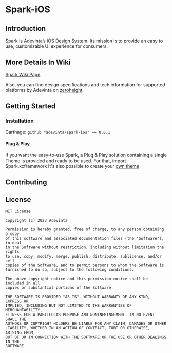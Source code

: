 # Spark-iOS
## Introduction
Spark is [Adevinta’s](https://www.adevinta.com/) iOS Design System.
Its mission is to provide an easy to use, customizable UI experience for consumers.

## More Details In Wiki
[Spark Wiki Page](https://github.com/adevinta/spark-ios/wiki)

Also, you can find design specifications and tech information for supported platforms by Adevinta on [zeroheight](https://zeroheight.com/1186e1705/p/25ae4e-spark/b/86bb5c).

## Getting Started
### Installation 
Carthage: `github "adevinta/spark-ios" == 0.6.1`

#### Plug & Play 
If you want the easy-to-use Spark, a Plug & Play solution containing a single Theme is provided and ready to be used. For that, import Spark.xcframework
It's also possible to create your [own theme](https://github.com/adevinta/spark-ios/wiki/Theming#your-own-theming)

## Contributing
## License

```
MIT License

Copyright (c) 2023 Adevinta

Permission is hereby granted, free of charge, to any person obtaining a copy
of this software and associated documentation files (the "Software"), to deal
in the Software without restriction, including without limitation the rights
to use, copy, modify, merge, publish, distribute, sublicense, and/or sell
copies of the Software, and to permit persons to whom the Software is
furnished to do so, subject to the following conditions:

The above copyright notice and this permission notice shall be included in all
copies or substantial portions of the Software.

THE SOFTWARE IS PROVIDED "AS IS", WITHOUT WARRANTY OF ANY KIND, EXPRESS OR
IMPLIED, INCLUDING BUT NOT LIMITED TO THE WARRANTIES OF MERCHANTABILITY,
FITNESS FOR A PARTICULAR PURPOSE AND NONINFRINGEMENT. IN NO EVENT SHALL THE
AUTHORS OR COPYRIGHT HOLDERS BE LIABLE FOR ANY CLAIM, DAMAGES OR OTHER
LIABILITY, WHETHER IN AN ACTION OF CONTRACT, TORT OR OTHERWISE, ARISING FROM,
OUT OF OR IN CONNECTION WITH THE SOFTWARE OR THE USE OR OTHER DEALINGS IN THE
SOFTWARE.
```
